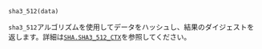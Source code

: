 ```
sha3_512(data)
```

`sha3_512`アルゴリズムを使用してデータをハッシュし、結果のダイジェストを返します。詳細は[`SHA.SHA3_512_CTX`](@ref)を参照してください。
